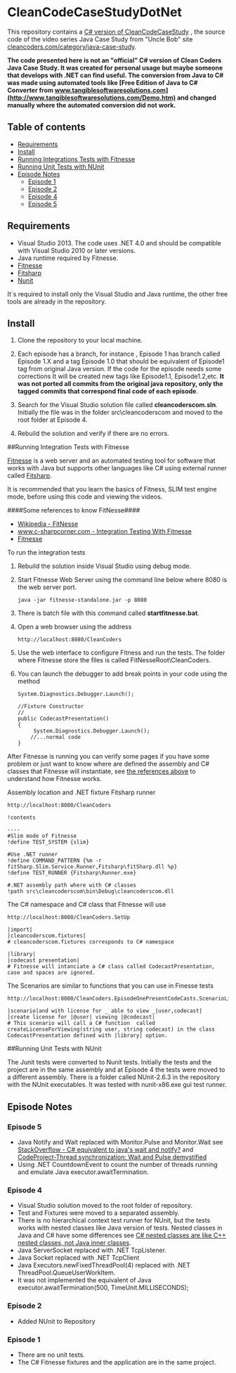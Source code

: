 CleanCodeCaseStudyDotNet
========================

This repository contains a [C#  version of CleanCodeCaseStudy](https://github.com/cleancoders/CleanCodeCaseStudy) , the source code of the video series Java Case Study from "Uncle Bob"  site [cleancoders.com/category/java-case-study](http://cleancoders.com/category/java-case-study). 

**The code presented here is not an "official" C# version of Clean Coders Java Case Study. It was created for personal usage but maybe someone that develops with .NET can find useful. The conversion from Java to C# was made using automated tools like  [Free Edition of Java to C# Converter from www.tangiblesoftwaresolutions.com](http://www.tangiblesoftwaresolutions.com/Demo.htm) and changed manually where the automated conversion did not work.**  

## Table of contents

- [Requirements](#requirements)
- [Install](#install)
- [Running Integrations Tests with Fitnesse](#running-integration-tests-with-fitnesse)
- [Running Unit Tests with NUnit](#running-unit-tests-with-nunit)
- [Episode Notes](#episode-notes)
     - [Episode 1](#episode-1) 
     - [Episode 2](#episode-2) 
     - [Episode 4](#episode-4) 
     - [Episode 5](#episode-5)

## Requirements

- Visual Studio 2013. The code uses .NET 4.0 and should be compatible  with Visual Studio 2010 or later versions. 
- Java runtime required by Fitnesse.
- [Fitnesse](http://www.fitnesse.org/)
- [Fitsharp](http://fitsharp.github.io/)
- [Nunit](http://www.nunit.org/) 

It´s required to install only the Visual Studio and Java runtime, the other free tools are already in the repository.

## Install
  
 1. Clone the repository to your local machine. 
 
 2. Each episode has a branch, for instance , Episode 1 has branch called Episode 1.X and a tag Episode 1.0 that should be equivalent of Episode1 tag from original Java version. If the code for the episode needs some corrections It will be created new tags like Episode1.1, Episode1.2,etc. **It was not ported all commits from the original java repository, only the tagged commits that correspond final code of each episode**.  
 
 3. Search for the Visual Studio solution file called **cleancoderscom.sln**. Initially the file was in the folder src\cleancoderscom and moved to the root folder at Episode 4. 

 4. Rebuild the solution and verify if there are no errors. 
  
##Running Integration Tests with Fitnesse

[Fitnesse](http://www.fitnesse.org/) is a web server and an automated testing tool for software that works with Java but supports other languages like C# using external runner called [Fitsharp](http://fitsharp.github.io/).

It is recommended that you learn the basics of Fitness, SLIM test engine mode, before using this code and viewing the videos.

####Some references to know FitNesse####

- [Wikipedia - FitNesse](http://en.wikipedia.org/wiki/FitNesse)
- [www.c-sharpcorner.com - Integration Testing With Fitnesse](http://www.c-sharpcorner.com/UploadFile/25c78a/integration-testing-with-fitnesse/)
- [Fitnesse](http://www.fitnesse.org/)

To run the integration tests

1. Rebuild the solution inside Visual Studio using debug mode. 

2. Start Fitnesse Web Server using the command line below where 8080 is the web server port.

    ```
    java -jar fitnesse-standalone.jar -p 8080
    ```
    
3. There is batch file with this command called **startfitnesse.bat**. 

4. Open a web browser using the address 

    ```
    http://localhost:8080/CleanCoders
    ```
    
5. Use the web interface to configure Fitness and run the tests. The folder where Fitnesse store the files is called FitNesseRoot\CleanCoders. 

6. You can launch the debugger to add break points in your code using the method 

    ```
    System.Diagnostics.Debugger.Launch();
    ```
    
    ```
    //Fixture Constructor
    //
    public CodecastPresentation()
    {
         System.Diagnostics.Debugger.Launch();   
        //...normal code  
    }
    ```
    
After Fitnesse is running you can verify some pages if you have some problem or just want to know where are defined the assembly and C# classes that Fitnesse will instantiate, see [the references above](#some-references-to-know-fitnesse) to understand how Fitnesse works.   

Assembly location and .NET fixture Fitsharp runner 

```
http://localhost:8080/CleanCoders
```

```
!contents

----
#Slim mode of Fitnesse 
!define TEST_SYSTEM {slim}

#Use .NET runner 
!define COMMAND_PATTERN {%m -r fitSharp.Slim.Service.Runner,Fitsharp\fitSharp.dll %p}
!define TEST_RUNNER {Fitsharp\Runner.exe}

#.NET assembly path where with C# classes
!path src\cleancoderscom\bin\Debug\cleancoderscom.dll
```

The C# namespace and C# class that Fitnesse will use

```
http://localhost:8080/CleanCoders.SetUp
```

```
|import|
|cleancoderscom.fixtures|
# cleancoderscom.fixtures corresponds to C# namespace

|library|
|codecast presentation|
# Fitnesse will intanciate a C# class called CodecastPresentation, case and spaces are ignored.
```

The Scenarios are similar to functions that you can use in Finesse tests 

```
http://localhost:8080/CleanCoders.EpisodeOnePresentCodeCasts.ScenarioLibrary
```

```
|scenario|and with license for _ able to view _|user,codecast|
|create license for |@user| viewing |@codecast|
# This scenario will call a C# function  called createLicenseForViewing(string user, string codecast) in the class CodecastPresentation defined with |library| option.  

```
 
##Running Unit Tests with NUnit

The Junit tests were converted to Nunit tests. Initially the tests and the project are in the same assembly and at Episode 4 the tests were moved to a different assembly.
There is a folder called NUnit-2.6.3 in the repository with the NUnit executables. It was tested with nunit-x86.exe gui test runner. 

## Episode Notes

### Episode 5
- Java Notify and Wait replaced with Monitor.Pulse and  Monitor.Wait see [StackOverflow - C# equivalent to java's wait and notify?](http://stackoverflow.com/questions/209281/c-sharp-equivalent-to-javas-wait-and-notify) and [CodeProject-Thread synchronization: Wait and Pulse demystified](http://www.codeproject.com/Articles/28785/Thread-synchronization-Wait-and-Pulse-demystified)
- Using .NET CountdownEvent to count the number of threads running and emulate Java executor.awaitTermination. 

### Episode 4
- Visual Studio solution moved to the root folder of repository.
- Test and Fixtures were moved to a separated assembly.
- There is no hierarchical context test runner for NUnit, but the tests works with nested classes like Java version of tests. Nested classes in Java and C# have some differences see [C# nested classes are like C++ nested classes, not Java inner classes](http://blogs.msdn.com/b/oldnewthing/archive/2006/08/01/685248.aspx). 
-  Java ServerSocket replaced with .NET TcpListener.
-  Java Socket replaced with .NET TcpClient
-  Java Executors.newFixedThreadPool(4) replaced with .NET ThreadPool.QueueUserWorkItem. 
-  It was not implemented the equivalent of Java executor.awaitTermination(500, TimeUnit.MILLISECONDS);

### Episode 2
- Added NUnit to Repository 

### Episode 1

- There are no unit tests.
- The C# Fitnesse fixtures and the application are in the same project. 
